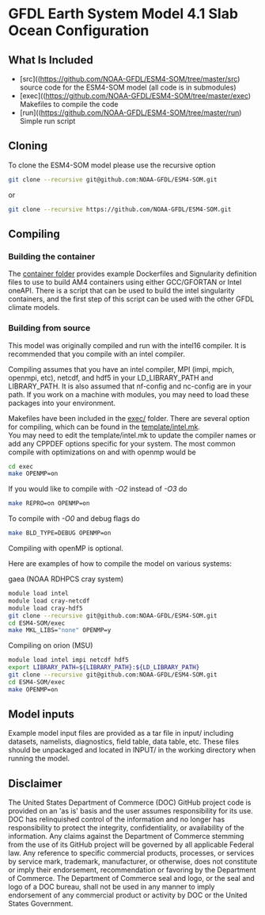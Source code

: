 # GFDL Earth System Model 4.1 Slab Ocean Configuration

## What Is Included
* [src]((https://github.com/NOAA-GFDL/ESM4-SOM/tree/master/src) source code for the ESM4-SOM model (all code is in submodules)
* [exec]((https://github.com/NOAA-GFDL/ESM4-SOM/tree/master/exec) Makefiles to compile the code 
* [run]((https://github.com/NOAA-GFDL/ESM4-SOM/tree/master/run) Simple run script

## Cloning
To clone the ESM4-SOM model please use the recursive option
```bash
git clone --recursive git@github.com:NOAA-GFDL/ESM4-SOM.git 
```
or 
```bash
git clone --recursive https://github.com/NOAA-GFDL/ESM4-SOM.git
```

## Compiling

### Building the container
The [container folder](container) provides example Dockerfiles and Signularity
definition files to use to build AM4 containers using either GCC/GFORTAN or
Intel oneAPI. There is a script that can be used to build the intel
singularity containers, and the first step of this script can be used with the
other GFDL climate models.


### Building from source
This model was originally compiled and run with the intel16 compiler.
It is recommended that you compile with an intel compiler.

Compiling assumes that you have an intel compiler, MPI (impi, mpich,
openmpi, etc), netcdf, and hdf5 in your LD_LIBRARY_PATH and LIBRARY_PATH.
It is also assumed that nf-config and nc-config are in your path. 
If you work on a machine with modules, you may need to load these 
packages into your environment.

Makefiles have been included in the 
[exec/](https://github.com/NOAA-GFDL/ESM4-SOM/tree/master/exec) folder.
There are several option for compiling, which can be found in the 
[template/intel.mk](https://github.com/NOAA-GFDL/ESM4-SOM/blob/master/exec/templates/intel.mk).  
You may need to edit the template/intel.mk to update the compiler names
or add any CPPDEF options specific for your system.
The most common compile with optimizations on and with openmp would be 
```bash
cd exec
make OPENMP=on
```
If you would like to compile with *-O2* instead of *-O3* do
```bash
make REPRO=on OPENMP=on
```
To compile with *-O0* and debug flags do
```bash
make BLD_TYPE=DEBUG OPENMP=on
```
Compiling with openMP is optional.


Here are examples of how to compile the model on various systems:

gaea (NOAA RDHPCS cray system)
```bash
module load intel
module load cray-netcdf
module load cray-hdf5
git clone --recursive git@github.com:NOAA-GFDL/ESM4-SOM.git
cd ESM4-SOM/exec
make MKL_LIBS="none" OPENMP=y
```
Compiling on orion (MSU)
```bash
module load intel impi netcdf hdf5
export LIBRARY_PATH=${LIBRARY_PATH}:${LD_LIBRARY_PATH}
git clone --recursive git@github.com:NOAA-GFDL/ESM4-SOM.git
cd ESM4-SOM/exec
make OPENMP=on
```

## Model inputs 

Example model input files are provided as a tar file in input/ including datasets, namelists, diagnostics, field table, data table, etc.
These files should be unpackaged and located in INPUT/ in the working directory when running the model. 


## Disclaimer

The United States Department of Commerce (DOC) GitHub project code is provided
on an 'as is' basis and the user assumes responsibility for its use. DOC has
relinquished control of the information and no longer has responsibility to
protect the integrity, confidentiality, or availability of the information. Any
claims against the Department of Commerce stemming from the use of its GitHub
project will be governed by all applicable Federal law. Any reference to
specific commercial products, processes, or services by service mark,
trademark, manufacturer, or otherwise, does not constitute or imply their
endorsement, recommendation or favoring by the Department of Commerce. The
Department of Commerce seal and logo, or the seal and logo of a DOC bureau,
shall not be used in any manner to imply endorsement of any commercial product
or activity by DOC or the United States Government.
